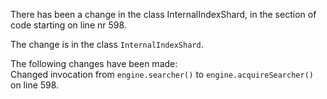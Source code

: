 There has been a change in the class InternalIndexShard, in the section of code starting on line nr 598.
  
The change is in the class ```InternalIndexShard```.
  
The following changes have been made:  
Changed invocation from ```engine.searcher()``` to ```engine.acquireSearcher()``` on line 598.  
